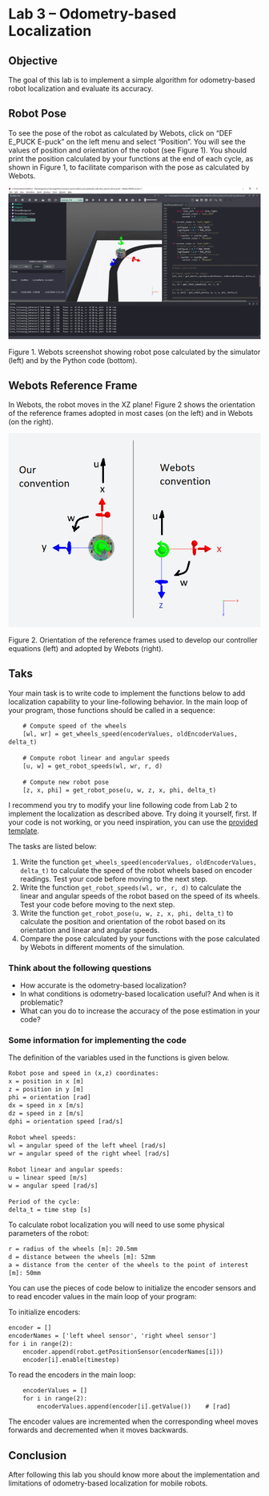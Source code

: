 # Lab 3 – Odometry-based Localization

## Objective
The goal of this lab is to implement a simple algorithm for odometry-based robot localization and evaluate its accuracy.

## Robot Pose
To see the pose of the robot as calculated by Webots, click on “DEF E_PUCK E-puck” on the left menu and select “Position”. You will see the values of position and orientation of the robot (see Figure 1). You should print the position calculated by your functions at the end of each cycle, as shown in Figure 1, to facilitate comparison with the pose as calculated by Webots.

![Robot pose in Webots](/Lab3/Webots_robot_pose.png)

Figure 1. Webots screenshot showing robot pose calculated by the simulator (left) and by the Python code (bottom).

## Webots Reference Frame
In Webots, the robot moves in the XZ plane! Figure 2 shows the orientation of the reference frames adopted in most cases (on the left) and in Webots (on the right). 

![Webots Reference Frame](/Lab3/Reference_frame_convention.png) 

Figure 2. Orientation of the reference frames used to develop our controller equations (left) and adopted by Webots (right).

## Taks
Your main task is to write code to implement the functions below to add localization capability to your line-following behavior. In the main loop of your program, those functions should be called in a sequence:
```
    # Compute speed of the wheels
    [wl, wr] = get_wheels_speed(encoderValues, oldEncoderValues, delta_t)
    
    # Compute robot linear and angular speeds
    [u, w] = get_robot_speeds(wl, wr, r, d)
    
    # Compute new robot pose
    [z, x, phi] = get_robot_pose(u, w, z, x, phi, delta_t)
```
I recommend you try to modify your line following code from Lab 2 to implement the localization as described above. Try doing it yourself, first. If your code is not working, or you need inspiration, you can use the [provided template](/Lab3/lab3_template.py). 

The tasks are listed below:

1. Write the function `get_wheels_speed(encoderValues, oldEncoderValues, delta_t)` to calculate the speed of the robot wheels based on encoder readings. Test your code before moving to the next step.
2. Write the function `get_robot_speeds(wl, wr, r, d)` to calculate the linear and angular speeds of the robot based on the speed of its wheels. Test your code before moving to the next step.
3. Write the function `get_robot_pose(u, w, z, x, phi, delta_t)` to calculate the position and orientation of the robot based on its orientation and linear and angular speeds.
4. Compare the pose calculated by your functions with the pose calculated by Webots in different moments of the simulation. 

### Think about the following questions

* How accurate is the odometry-based localization?
* In what conditions is odometry-based localication useful? And when is it problematic?
* What can you do to increase the accuracy of the pose estimation in your code?

### Some information for implementing the code
The definition of the variables used in the functions is given below.

```
Robot pose and speed in (x,z) coordinates:
x = position in x [m]
z = position in y [m]
phi = orientation [rad]
dx = speed in x [m/s]
dz = speed in z [m/s]
dphi = orientation speed [rad/s]

Robot wheel speeds:
wl = angular speed of the left wheel [rad/s]
wr = angular speed of the right wheel [rad/s]

Robot linear and angular speeds:
u = linear speed [m/s]
w = angular speed [rad/s]

Period of the cycle:
delta_t = time step [s]
```

To calculate robot localization you will need to use some physical parameters of the robot:

```
r = radius of the wheels [m]: 20.5mm 
d = distance between the wheels [m]: 52mm 
a = distance from the center of the wheels to the point of interest [m]: 50mm
```

You can use the pieces of code below to initialize the encoder sensors and to read encoder values in the main loop of your program:

To initialize encoders:
```
encoder = []
encoderNames = ['left wheel sensor', 'right wheel sensor']
for i in range(2):
    encoder.append(robot.getPositionSensor(encoderNames[i]))
    encoder[i].enable(timestep)
```

To read the encoders in the main loop:
```
    encoderValues = []
    for i in range(2):
        encoderValues.append(encoder[i].getValue())    # [rad]
```
The encoder values are incremented when the corresponding wheel moves forwards and decremented when it moves backwards.

## Conclusion
After following this lab you should know more about the implementation and limitations of odometry-based localization for mobile robots.


